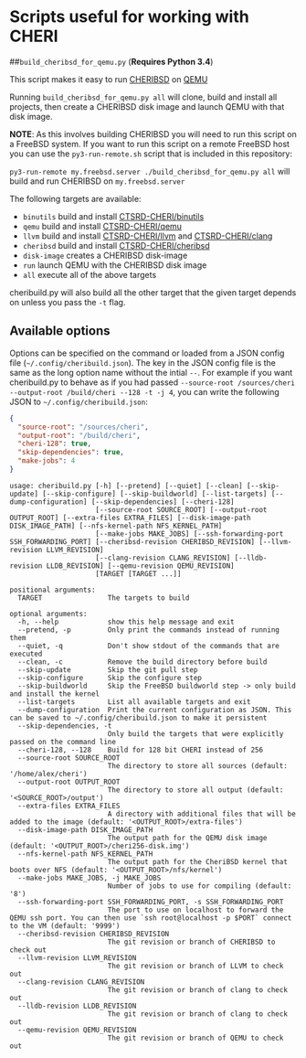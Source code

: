 # Scripts useful for working with CHERI


##`build_cheribsd_for_qemu.py` (**Requires Python 3.4**)

This script makes it easy to run [CHERIBSD](https://github.com/CTSRD-CHERI/cheribsd) on [QEMU](https://github.com/CTSRD-CHERI/qemu)

Running `build_cheribsd_for_qemu.py all` will clone, build and install all projects, then create a CHERIBSD disk image and launch QEMU with that disk image.

**NOTE**: As this involves building CHERIBSD you will need to run this script on a FreeBSD system.
If you want to run this script on a remote FreeBSD host you can use the `py3-run-remote.sh` script that is included in this repository:

`py3-run-remote my.freebsd.server ./build_cheribsd_for_qemu.py all` will build and run CHERIBSD on `my.freebsd.server`

The following targets are available:

- `binutils` build and install [CTSRD-CHERI/binutils](https://github.com/CTSRD-CHERI/binutils)
- `qemu` build and install [CTSRD-CHERI/qemu](https://github.com/CTSRD-CHERI/qemu)
- `llvm` build and install [CTSRD-CHERI/llvm](https://github.com/CTSRD-CHERI/llvm) and [CTSRD-CHERI/clang](https://github.com/CTSRD-CHERI/clang)
- `cheribsd` build and install [CTSRD-CHERI/cheribsd](https://github.com/CTSRD-CHERI/cheribsd)
- `disk-image` creates a CHERIBSD disk-image
- `run` launch QEMU with the CHERIBSD disk image
- `all` execute all of the above targets

cheribuild.py will also build all the other target that the given target depends on unless you pass the `-t` flag.


## Available options

Options can be specified on the command or loaded from a JSON config file (`~/.config/cheribuild.json`).
The key in the JSON config file is the same as the long option name without the intial `--`.
For example if you want cheribuild.py to behave as if you had passed
`--source-root /sources/cheri --output-root /build/cheri --128 -t -j 4`, you can write the following JSON to
`~/.config/cheribuild.json`:

```json
{
  "source-root": "/sources/cheri",
  "output-root": "/build/cheri",
  "cheri-128": true,
  "skip-dependencies": true,
  "make-jobs": 4
}
```


```
usage: cheribuild.py [-h] [--pretend] [--quiet] [--clean] [--skip-update] [--skip-configure] [--skip-buildworld] [--list-targets] [--dump-configuration] [--skip-dependencies] [--cheri-128]
                     [--source-root SOURCE_ROOT] [--output-root OUTPUT_ROOT] [--extra-files EXTRA_FILES] [--disk-image-path DISK_IMAGE_PATH] [--nfs-kernel-path NFS_KERNEL_PATH]
                     [--make-jobs MAKE_JOBS] [--ssh-forwarding-port SSH_FORWARDING_PORT] [--cheribsd-revision CHERIBSD_REVISION] [--llvm-revision LLVM_REVISION]
                     [--clang-revision CLANG_REVISION] [--lldb-revision LLDB_REVISION] [--qemu-revision QEMU_REVISION]
                     [TARGET [TARGET ...]]

positional arguments:
  TARGET                The targets to build

optional arguments:
  -h, --help            show this help message and exit
  --pretend, -p         Only print the commands instead of running them
  --quiet, -q           Don't show stdout of the commands that are executed
  --clean, -c           Remove the build directory before build
  --skip-update         Skip the git pull step
  --skip-configure      Skip the configure step
  --skip-buildworld     Skip the FreeBSD buildworld step -> only build and install the kernel
  --list-targets        List all available targets and exit
  --dump-configuration  Print the current configuration as JSON. This can be saved to ~/.config/cheribuild.json to make it persistent
  --skip-dependencies, -t
                        Only build the targets that were explicitly passed on the command line
  --cheri-128, --128    Build for 128 bit CHERI instead of 256
  --source-root SOURCE_ROOT
                        The directory to store all sources (default: '/home/alex/cheri')
  --output-root OUTPUT_ROOT
                        The directory to store all output (default: '<SOURCE_ROOT>/output')
  --extra-files EXTRA_FILES
                        A directory with additional files that will be added to the image (default: '<OUTPUT_ROOT>/extra-files')
  --disk-image-path DISK_IMAGE_PATH
                        The output path for the QEMU disk image (default: '<OUTPUT_ROOT>/cheri256-disk.img')
  --nfs-kernel-path NFS_KERNEL_PATH
                        The output path for the CheriBSD kernel that boots over NFS (default: '<OUTPUT_ROOT>/nfs/kernel')
  --make-jobs MAKE_JOBS, -j MAKE_JOBS
                        Number of jobs to use for compiling (default: '8')
  --ssh-forwarding-port SSH_FORWARDING_PORT, -s SSH_FORWARDING_PORT
                        The port to use on localhost to forward the QEMU ssh port. You can then use `ssh root@localhost -p $PORT` connect to the VM (default: '9999')
  --cheribsd-revision CHERIBSD_REVISION
                        The git revision or branch of CHERIBSD to check out
  --llvm-revision LLVM_REVISION
                        The git revision or branch of LLVM to check out
  --clang-revision CLANG_REVISION
                        The git revision or branch of clang to check out
  --lldb-revision LLDB_REVISION
                        The git revision or branch of clang to check out
  --qemu-revision QEMU_REVISION
                        The git revision or branch of QEMU to check out

```


